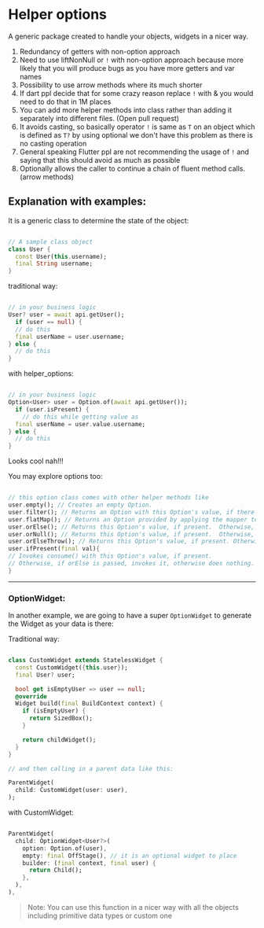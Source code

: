 # Helper options

A generic package created to handle your objects, widgets in a nicer way.

1. Redundancy of getters with non-option approach
2. Need to use liftNonNull or `!` with non-option approach because more likely that you will produce bugs as you
   have more getters and var names
3. Possibility to use arrow methods where its much shorter
4. If dart ppl decide that for some crazy reason replace `!` with & you would need to do that in 1M places
5. You can add more helper methods into class rather than adding it separately into different files. (Open pull request)
6. It avoids casting, so basically operator `!` is same as `T` on an object which is defined as `T?` by using optional
   we don't have this problem as there is no casting operation
7. General speaking Flutter ppl are not recommending the usage of `!` and saying that this should avoid as much
   as possible
8. Optionally allows the caller to continue a chain of fluent method calls. (arrow methods)

## Explanation with examples:
It is a generic class to determine the state of the object:

```dart

// A sample class object
class User {
  const User(this.username);
  final String username;
}

```

traditional way:

```dart

// in your business logic
User? user = await api.getUser();
  if (user == null) {
  // do this
  final userName = user.username;
} else {
  // do this
}

```

with helper_options:

```dart

// in your business logic
Option<User> user = Option.of(await api.getUser());
  if (user.isPresent) {
    // do this while getting value as
  final userName = user.value.username;
} else {
  // do this
}

```

Looks cool nah!!!

You may explore options too:

```dart

// this option class comes with other helper methods like
user.empty(); // Creates an empty Option.
user.filter(); // Returns an Option with this Option's value, if there is a value present and it matches the predicate.  Otherwise, returns an empty Option.
user.flatMap(); // Returns an Option provided by applying the mapper to this Option's value,if present.  Otherwise, returns an empty Option.
user.orElse(); // Returns this Option's value, if present.  Otherwise, returns other.
user.orNull(); // Returns this Option's value, if present.  Otherwise, returns null.
user.orElseThrow(); // Returns this Option's value, if present. Otherwise, throws the result of calling supplyError().
user.ifPresent(final val){
// Invokes consume() with this Option's value, if present.
// Otherwise, if orElse is passed, invokes it, otherwise does nothing. 
}

```
---

### OptionWidget:
In another example, we are going to have a super `OptionWidget` to generate the Widget as your data is there:

Traditional way:
```dart

class CustomWidget extends StatelessWidget {
  const CustomWidget({this.user});
  final User? user;

  bool get isEmptyUser => user == null;
  @override
  Widget build(final BuildContext context) {
    if (isEmptyUser) {
      return SizedBox();
    }

    return childWidget();
  }
}

// and then calling in a parent data like this:

ParentWidget(
  child: CustomWidget(user: user),
);

```

with CustomWidget:
```dart

ParentWidget(
  child: OptionWidget<User?>(
    option: Option.of(user),
    empty: final OffStage(), // it is an optional widget to place
    builder: (final context, final user) {
      return Child();
    },
  ),
),

```

> Note: You can use this function in a nicer way with all the objects including primitive data types or custom one  
